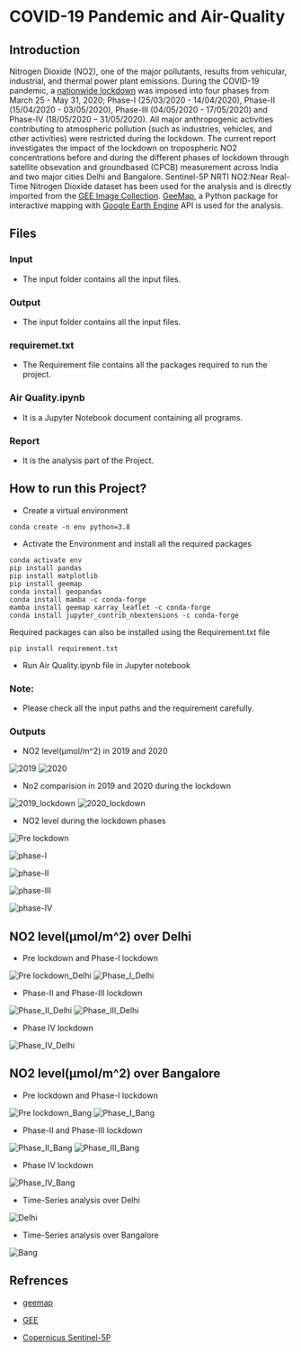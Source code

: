 # COVID-19 Pandemic and Air-Quality
## Introduction
Nitrogen Dioxide (NO2), one of the major pollutants, results from vehicular, industrial, and
thermal power plant emissions. During the COVID-19 pandemic, a [nationwide lockdown](https://en.wikipedia.org/wiki/COVID-19_lockdown_in_India) was
imposed into four phases from March 25 - May 31, 2020; Phase-I (25/03/2020 - 14/04/2020),
Phase-II (15/04/2020 - 03/05/2020), Phase-III (04/05/2020 - 17/05/2020) and Phase-IV
(18/05/2020 – 31/05/2020). All major anthropogenic activities contributing to atmospheric
pollution (such as industries, vehicles, and other activities) were restricted during the lockdown.
The current report investigates the impact of the lockdown on tropospheric NO2 concentrations
before and during the different phases of lockdown through satellite obsevation and groundbased
(CPCB) measurement across India and two major cities Delhi and Bangalore. Sentinel-5P NRTI NO2:Near Real-Time Nitrogen Dioxide dataset has been used for the analysis and is directly imported from the [GEE Image Collection](https://developers.google.com/earth-engine/datasets/catalog/COPERNICUS_S5P_NRTI_L3_NO2#description). [GeeMap](https://geemap.org/), a Python package for interactive mapping with [Google Earth Engine](https://earthengine.google.com/) API is used for the analysis.


## Files 
### Input
- The input folder contains all the input files.
### Output
- The input folder contains all the input files.
### requiremet.txt
- The Requirement file contains all the packages required to run the project.
### Air Quality.ipynb
- It is a Jupyter Notebook document containing all programs.
### Report
- It is the analysis part of the Project.
## How to run this Project? 
- Create a virtual environment

```
conda create -n env python=3.8
```
- Activate the Environment and install all the required packages
 
```
conda activate env
pip install pandas
pip install matplotlib
pip install geemap
conda install geopandas
conda install mamba -c conda-forge
mamba install geemap xarray_leaflet -c conda-forge
conda install jupyter_contrib_nbextensions -c conda-forge
```
Required packages can also be installed using the Requirement.txt file
```
pip install requirement.txt

```
- Run Air Quality.ipynb file in Jupyter notebook
### Note:
- Please check all the input paths and the requirement carefully.

### Outputs 
- NO2 level(µmol/m^2) in 2019 and 2020

![2019](/output/India/PNG/2019.png) ![2020](/output/India/PNG/2020.png)

- No2 comparision in 2019 and 2020 during the lockdown
 
![2019_lockdown](/output/India/PNG/2019_lockDown.png) ![2020_lockdown](/output/India/PNG/2020_lockDown.png)

- NO2 level during the lockdown phases

![Pre lockdown](/output/India/PNG/PreLock-Down_IND.png) 

![phase-I](/output/India/PNG/Phase_I_IND.png)

![phase-II](/output/India/PNG/phase_II_IND.png) 

![phase-III](/output/India/PNG/Phase_III_IND.png)

![phase-IV](/output/India/PNG/phase_IV_IND.png)

## NO2 level(µmol/m^2) over Delhi

- Pre lockdown and Phase-I lockdown

![Pre lockdown_Delhi](/output/Delhi/PNG/pre-lockDown_Delhi.png) ![Phase_I_Delhi](/output/Delhi/PNG/phase_I_Delhi.png)

- Phase-II and Phase-III lockdown

![Phase_II_Delhi](/output/Delhi/PNG/Phase_II_Delhi.png)         ![Phase_III_Delhi](/output/Delhi/PNG/phase_III_Delhi.png)

- Phase IV lockdown

![Phase_IV_Delhi](/output/Delhi/PNG/Phase_IV_Delhi.png)

## NO2 level(µmol/m^2) over Bangalore

- Pre lockdown and Phase-I lockdown

![Pre lockdown_Bang](/output/Bang/PNG/Pre-lockDown_Bang.png) ![Phase_I_Bang](/output/Bang/PNG/phase_I_Bang.png)

- Phase-II and Phase-III lockdown

![Phase_II_Bang](/output/Bang/PNG/Phase_II_Bang.png)         ![Phase_III_Bang](/output/Bang/PNG/phase_III_Bang.png)

- Phase IV lockdown

![Phase_IV_Bang](/output/Bang/PNG/phase_IV_Bang.png)

- Time-Series analysis over Delhi

![Delhi](/output/Time-Series/Delhi.png)

- Time-Series analysis over Bangalore

![Bang](/output/Time-Series/Bang.png)

## Refrences

- [geemap](https://joss.theoj.org/papers/10.21105/joss.02305)

- [GEE](https://doi.org/10.1016/j.rse.2017.06.031)

- [Copernicus Sentinel-5P](https://doi.org/10.5270/S5P-s4ljg54)

